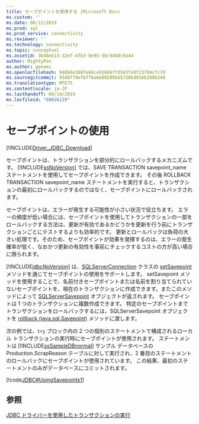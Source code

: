 ```yaml
---
title: セーブポイントを使用する |Microsoft Docs
ms.custom: ''
ms.date: 08/12/2019
ms.prod: sql
ms.prod_service: connectivity
ms.reviewer: ''
ms.technology: connectivity
ms.topic: conceptual
ms.assetid: 3b48eb13-32ef-4fb3-8e95-dbc9468c9a44
author: MightyPen
ms.author: genemi
ms.openlocfilehash: 9d860e368fe66ce926687fd343fe9f23704cfc7d
ms.sourcegitcommit: 9348f79efbff8a6e88209bb5720bd016b2806346
ms.translationtype: MTE75
ms.contentlocale: ja-JP
ms.lasthandoff: 08/14/2019
ms.locfileid: "69026129"
---
```

# <a name="using-savepoints"></a>セーブポイントの使用

[!INCLUDE[Driver_JDBC_Download](../../includes/driver_jdbc_download.md)]

セーブポイントは、トランザクションを部分的にロールバックするメカニズムです。 [!INCLUDE[ssNoVersion](../../includes/ssnoversion-md.md)] では、SAVE TRANSACTION savepoint_name ステートメントを使用してセーブポイントを作成できます。 その後 ROLLBACK TRANSACTION savepoint_name ステートメントを実行すると、トランザクションの最初にロールバックするのではなく、セーブポイントにロールバックされます。

セーブポイントは、エラーが発生する可能性が小さい状況で役立ちます。 エラーの頻度が低い場合には、セーブポイントを使用してトランザクションの一部をロールバックする方法は、更新が有効であるかどうかを更新を行う前にトランザクションごとにテストするよりも効率的です。 更新とロールバックは負荷の大きい処理です。そのため、セーブポイントが効果を発揮するのは、エラーの発生確率が低く、なおかつ更新の有効性を事前にチェックするコストの方が高い場合に限られます。

[!INCLUDE[jdbcNoVersion](../../includes/jdbcnoversion_md.md)] は、[SQLServerConnection](../../connect/jdbc/reference/sqlserverconnection-class.md) クラスの [setSavepoint](../../connect/jdbc/reference/setsavepoint-method-sqlserverconnection.md) メソッドを通じてセーブポイントの使用をサポートします。 setSavepoint メソッドを使用することで、名前付きセーブポイントまたは名前を割り当てられていないセーブポイントを、現在のトランザクションに作成できます。またこのメソッドによって [SQLServerSavepoint](../../connect/jdbc/reference/sqlserversavepoint-class.md) オブジェクトが返されます。 セーブポイントは 1 つのトランザクションに複数作成できます。 特定のセーブポイントまでトランザクションをロールバックするには、SQLServerSavepoint オブジェクトを [rollback (java.sql.Savepoint)](../../connect/jdbc/reference/rollback-method-java-sql-savepoint.md) メソッドに渡します。

次の例では、`try` ブロック内の 2 つの個別のステートメントで構成されるローカル トランザクションの実行時にセーブポイントが使用されます。 ステートメントは [!INCLUDE[ssSampleDBnormal](../../includes/sssampledbnormal_md.md)] サンプル データベースの Production.ScrapReason テーブルに対して実行され、2 番目のステートメントのロールバックにセーブポイントが使用されています。 この結果、最初のステートメントのみがデータベースにコミットされます。

[!code[JDBC#UsingSavepoints1](../../connect/jdbc/codesnippet/Java/using-savepoints_1.java)]

## <a name="see-also"></a>参照

[JDBC ドライバーを使用したトランザクションの実行](../../connect/jdbc/performing-transactions-with-the-jdbc-driver.md)
